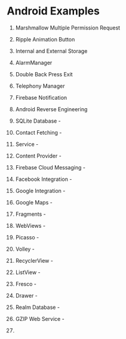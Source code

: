 # Android Examples

1.  Marshmallow Multiple Permission Request
2.  Ripple Animation Button
3.  Internal and External Storage
4.  AlarmManager
5.  Double Back Press Exit
6.  Telephony Manager
7.  Firebase Notification
8.  Android Reverse Engineering



7.  SQLite Database -
8.  Contact Fetching -
9.  Service -
10. Content Provider -
11. Firebase Cloud Messaging -
12. Facebook Integration -
13. Google Integration -
14. Google Maps -
15. Fragments -
16. WebViews -
17. Picasso -
18. Volley -
19. RecyclerView -
20. ListView -
21. Fresco -
22. Drawer -
23. Realm Database -
24. GZIP Web Service -
25. 
